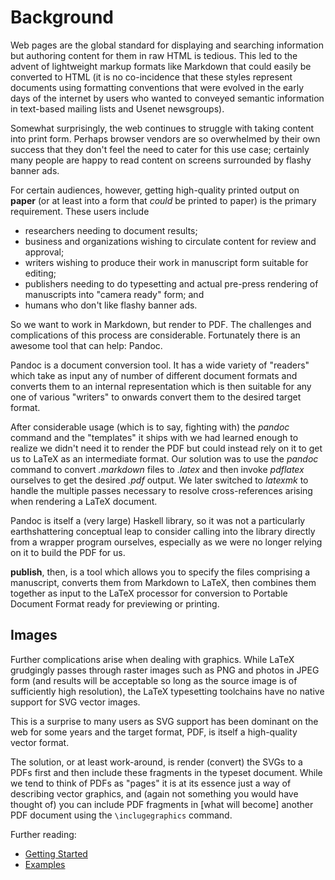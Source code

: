 Background
==========

Web pages are the global standard for displaying and searching information
but authoring content for them in raw HTML is tedious. This led to the
advent of lightweight markup formats like Markdown that could easily be
converted to HTML (it is no co-incidence that these styles represent
documents using formatting conventions that were evolved in the early days
of the internet by users who wanted to conveyed semantic information in
text-based mailing lists and Usenet newsgroups).

Somewhat surprisingly, the web continues to struggle with taking content
into print form. Perhaps browser vendors are so overwhelmed by their own
success that they don't feel the need to cater for this use case; certainly
many people are happy to read content on screens surrounded by flashy
banner ads.

For certain audiences, however, getting high-quality printed output on
**paper** (or at least into a form that _could_ be printed to paper) is the
primary requirement. These users include

 - researchers needing to document results;
 - business and organizations wishing to circulate content for review and
   approval;
 - writers wishing to produce their work in manuscript form suitable for
   editing;
 - publishers needing to do typesetting and actual pre-press rendering of
   manuscripts into "camera ready" form; and
 - humans who don't like flashy banner ads.

So we want to work in Markdown, but render to PDF. The challenges and
complications of this process are considerable. Fortunately there is an
awesome tool that can help: Pandoc.

Pandoc is a document conversion tool. It has a wide variety of "readers"
which take as input any of number of different document formats and
converts them to an internal representation which is then suitable for any
one of various "writers" to onwards convert them to the desired target
format.

After considerable usage (which is to say, fighting with) the _pandoc_
command and the "templates" it ships with we had learned enough to realize
we didn't need it to render the PDF but could instead rely on it to get us
to LaTeX as an intermediate format. Our solution was to use the _pandoc_
command to convert _.markdown_ files to _.latex_ and then invoke _pdflatex_
ourselves to get the desired _.pdf_ output. We later switched to _latexmk_
to handle the multiple passes necessary to resolve cross-references arising
when rendering a LaTeX document.

Pandoc is itself a (very large) Haskell library, so it was not a
particularly earthshattering conceptual leap to consider calling into the
library directly from a wrapper program ourselves, especially as we were no
longer relying on it to build the PDF for us.

**publish**, then, is a tool which allows you to specify the files
comprising a manuscript, converts them from Markdown to LaTeX, then
combines them together as input to the LaTeX processor for conversion to
Portable Document Format ready for previewing or printing.

Images
------

Further complications arise when dealing with graphics. While LaTeX
grudgingly passes through raster images such as PNG and photos in JPEG form
(and results will be acceptable so long as the source image is of
sufficiently high resolution), the LaTeX typesetting toolchains have no
native support for SVG vector images.

This is a surprise to many users as SVG support has been dominant on the
web for some years and the target format, PDF, is itself a high-quality
vector format.

The solution, or at least work-around, is render (convert) the SVGs to a
PDFs first and then include these fragments in the typeset document. While
we tend to think of PDFs as "pages" it is at its essence just a way of
describing vector graphics, and (again not something you would have thought
of) you can include PDF fragments in \[what will become\] another PDF
document using the `\inclugegraphics` command.

Further reading:

 - [Getting Started](doc/Tutorial.markdown)
 - [Examples](doc/Examples.markdown)
